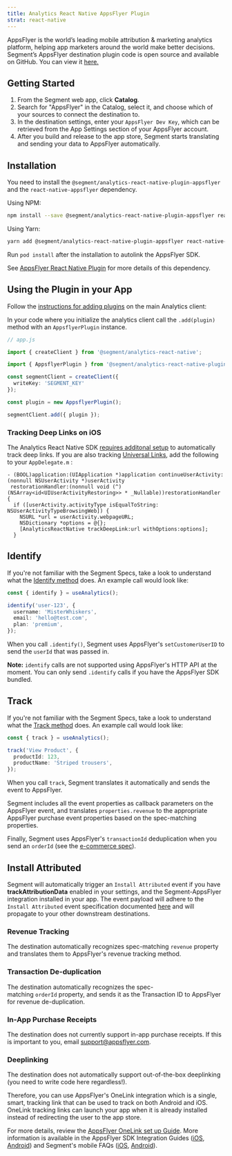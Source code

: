 ```yaml
---
title: Analytics React Native AppsFlyer Plugin
strat: react-native
---
```


AppsFlyer is the world’s leading mobile attribution & marketing analytics platform, helping app marketers around the world make better decisions. Segment’s AppsFlyer destination plugin code is open source and available on GitHub. You can view it [here.](https://github.com/segmentio/analytics-react-native/tree/master/packages/plugins/plugin-appsflyer)

## Getting Started

  1. From the Segment web app, click **Catalog**.
  2. Search for "AppsFlyer" in the Catalog, select it, and choose which of your sources to connect the destination to.
  3. In the destination settings, enter your `AppsFlyer Dev Key`, which can be retrieved from the App Settings section of your AppsFlyer account.
  4. After you build and release to the app store, Segment starts translating and sending your data to AppsFlyer automatically.

## Installation

You need to install the `@segment/analytics-react-native-plugin-appsflyer` and the `react-native-appsflyer` dependency.

Using NPM:
```bash
npm install --save @segment/analytics-react-native-plugin-appsflyer react-native-appsflyer
```

Using Yarn:
```bash
yarn add @segment/analytics-react-native-plugin-appsflyer react-native-appsflyer
```

Run `pod install` after the installation to autolink the AppsFlyer SDK.

See [AppsFlyer React Native Plugin](https://github.com/AppsFlyerSDK/appsflyer-react-native-plugin) for more details of this dependency.

## Using the Plugin in your App

Follow the [instructions for adding plugins](https://github.com/segmentio/analytics-react-native#adding-plugins) on the main Analytics client:

In your code where you initialize the analytics client call the `.add(plugin)` method with an `AppsflyerPlugin` instance. 

```ts
// app.js

import { createClient } from '@segment/analytics-react-native';

import { AppsflyerPlugin } from '@segment/analytics-react-native-plugin-appsflyer';

const segmentClient = createClient({
  writeKey: 'SEGMENT_KEY'
});

const plugin = new AppsflyerPlugin();

segmentClient.add({ plugin });
```

### Tracking Deep Links on iOS

The Analytics React Native SDK [requires additonal setup](https://github.com/segmentio/analytics-react-native#ios-deep-link-tracking-setup) to automatically track deep links. If you are also tracking [Universal Links](https://dev.appsflyer.com/hc/docs/ios-sdk-reference-appsflyerlib#continue), add the following to your `AppDelegate.m` : 

```objc
- (BOOL)application:(UIApplication *)application continueUserActivity:(nonnull NSUserActivity *)userActivity
 restorationHandler:(nonnull void (^)(NSArray<id<UIUserActivityRestoring>> * _Nullable))restorationHandler
{
  if ([userActivity.activityType isEqualToString: NSUserActivityTypeBrowsingWeb]) {
    NSURL *url = userActivity.webpageURL;
    NSDictionary *options = @{};
    [AnalyticsReactNative trackDeepLink:url withOptions:options];
  }
 ```

## Identify

If you're not familiar with the Segment Specs, take a look to understand what the [Identify method](/docs/connections/spec/identify/) does. An example call would look like:

```ts
const { identify } = useAnalytics();

identify('user-123', {
  username: 'MisterWhiskers',
  email: 'hello@test.com',
  plan: 'premium',
});
```
When you call `.identify()`, Segment uses AppsFlyer's `setCustomerUserID` to send the `userId` that was passed in.

**Note:** `identify` calls are not supported using AppsFlyer's HTTP API at the moment. You can only send `.identify` calls if you have the AppsFlyer SDK bundled.

## Track

If you're not familiar with the Segment Specs, take a look to understand what the [Track method](/docs/connections/spec/track/) does. An example call would look like:

```ts
const { track } = useAnalytics();

track('View Product', {
  productId: 123,
  productName: 'Striped trousers',
});
```

When you call `track`, Segment translates it automatically and sends the event to AppsFlyer.

Segment includes all the event properties as callback parameters on the AppsFlyer event, and translates `properties.revenue` to the appropriate AppsFlyer purchase event properties based on the spec-matching properties.

Finally, Segment uses AppsFlyer's `transactionId` deduplication when you send an `orderId` (see the [e-commerce spec](/docs/connections/spec/ecommerce/v2/)).

## Install Attributed

Segment will automatically trigger an `Install Attributed` event if you have **trackAttributionData** enabled in your settings, and the Segment-AppsFlyer integration installed in your app. The event payload will adhere to the `Install Attributed` event specification documented [here](/docs/connections/spec/mobile/#install-attributed) and will propagate to your other downstream destinations.

### Revenue Tracking

The destination automatically recognizes spec-matching `revenue` property and translates them to AppsFlyer's revenue tracking method.

### Transaction De-duplication

The destination automatically recognizes the spec-matching `orderId` property, and sends it as the Transaction ID to AppsFlyer for revenue de-duplication.

### In-App Purchase Receipts

The destination does not currently support in-app purchase receipts. If this is important to you, email support@appsflyer.com.

### Deeplinking

The destination does not automatically support out-of-the-box deeplinking (you need to write code here regardless!).

Therefore, you can use AppsFlyer's OneLink integration which is a single, smart, tracking link that can be used to track on both Android and iOS. OneLink tracking links can launch your app when it is already installed instead of redirecting the user to the app store.

For more details, review the [AppsFlyer OneLink set up Guide](https://support.appsflyer.com/hc/en-us/articles/207032246-OneLink-Setup-Guide). More information is available in the AppsFlyer SDK Integration Guides ([iOS](https://support.appsflyer.com/hc/en-us/articles/207032066-AppsFlyer-SDK-Integration-iOS), [Android](https://support.appsflyer.com/hc/en-us/articles/207032126-AppsFlyer-SDK-Integration-Android)) and Segment's mobile FAQs ([iOS](/docs/connections/sources/catalog/libraries/mobile/ios/#faq), [Android](/docs/connections/sources/catalog/libraries/mobile/android/#faq)).
